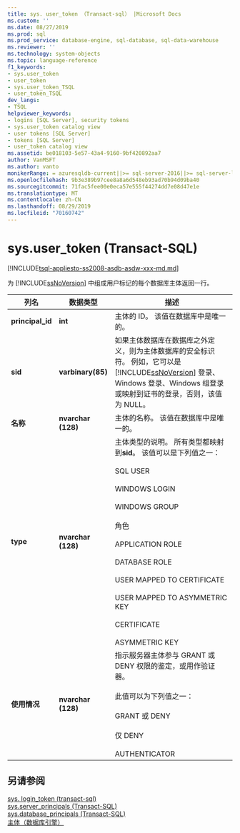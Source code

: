 ```yaml
---
title: sys. user_token （Transact-sql） |Microsoft Docs
ms.custom: ''
ms.date: 08/27/2019
ms.prod: sql
ms.prod_service: database-engine, sql-database, sql-data-warehouse
ms.reviewer: ''
ms.technology: system-objects
ms.topic: language-reference
f1_keywords:
- sys.user_token
- user_token
- sys.user_token_TSQL
- user_token_TSQL
dev_langs:
- TSQL
helpviewer_keywords:
- logins [SQL Server], security tokens
- sys.user_token catalog view
- user tokens [SQL Server]
- tokens [SQL Server]
- user_token catalog view
ms.assetid: be018103-5e57-43a4-9160-9bf420892aa7
author: VanMSFT
ms.author: vanto
monikerRange: = azuresqldb-current||>= sql-server-2016||>= sql-server-linux-2017||= sqlallproducts-allversions|| = azure-sqldw-latest
ms.openlocfilehash: 9b3e389b97cee8a8a6d548eb93ad70b94d09ba40
ms.sourcegitcommit: 71fac5fee00e0eca57e555f44274dd7e08d47e1e
ms.translationtype: MT
ms.contentlocale: zh-CN
ms.lasthandoff: 08/29/2019
ms.locfileid: "70160742"
---
```

# <a name="sysuser_token-transact-sql"></a>sys.user_token (Transact-SQL)
[!INCLUDE[tsql-appliesto-ss2008-asdb-asdw-xxx-md.md](../../includes/tsql-appliesto-ss2008-asdb-asdw-xxx-md.md)]

  为 [!INCLUDE[ssNoVersion](../../includes/ssnoversion-md.md)] 中组成用户标记的每个数据库主体返回一行。  
  
|列名|数据类型|描述|  
|-----------------|---------------|-----------------|  
|**principal_id**|**int**|主体的 ID。 该值在数据库中是唯一的。|  
|**sid**|**varbinary(85)**|如果主体数据库在数据库之外定义，则为主体数据库的安全标识符。 例如，它可以是 [!INCLUDE[ssNoVersion](../../includes/ssnoversion-md.md)] 登录、Windows 登录、Windows 组登录或映射到证书的登录，否则，该值为 NULL。|  
|**名称**|**nvarchar (128)**|主体的名称。 该值在数据库中是唯一的。|  
|**type**|**nvarchar (128)**|主体类型的说明。 所有类型都映射到**sid**。 该值可以是下列值之一：<br /><br /> SQL USER<br /><br /> WINDOWS LOGIN<br /><br /> WINDOWS GROUP<br /><br /> 角色<br /><br /> APPLICATION ROLE<br /><br /> DATABASE ROLE<br /><br /> USER MAPPED TO CERTIFICATE<br /><br /> USER MAPPED TO ASYMMETRIC KEY<br /><br /> CERTIFICATE<br /><br /> ASYMMETRIC KEY|  
|**使用情况**|**nvarchar (128)**|指示服务器主体参与 GRANT 或 DENY 权限的鉴定，或用作验证器。<br /><br /> 此值可以为下列值之一：<br /><br /> GRANT 或 DENY<br /><br /> 仅 DENY<br /><br /> AUTHENTICATOR|  
  
## <a name="see-also"></a>另请参阅  
 [sys. login_token &#40;transact-sql&#41; ](../../relational-databases/system-catalog-views/sys-login-token-transact-sql.md)   
 [sys.server_principals (Transact-SQL)](../../relational-databases/system-catalog-views/sys-server-principals-transact-sql.md)   
 [sys.database_principals (Transact-SQL)](../../relational-databases/system-catalog-views/sys-database-principals-transact-sql.md)   
 [主体（数据库引擎）](../../relational-databases/security/authentication-access/principals-database-engine.md)  
  
  
